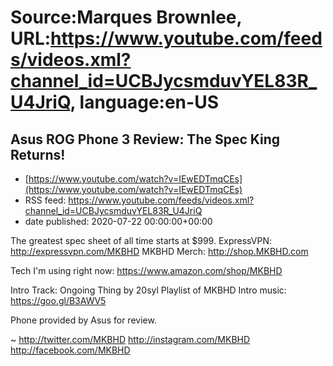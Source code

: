 # Source:Marques Brownlee, URL:https://www.youtube.com/feeds/videos.xml?channel_id=UCBJycsmduvYEL83R_U4JriQ, language:en-US

## Asus ROG Phone 3 Review: The Spec King Returns!
 - [https://www.youtube.com/watch?v=IEwEDTmqCEs](https://www.youtube.com/watch?v=IEwEDTmqCEs)
 - RSS feed: https://www.youtube.com/feeds/videos.xml?channel_id=UCBJycsmduvYEL83R_U4JriQ
 - date published: 2020-07-22 00:00:00+00:00

The greatest spec sheet of all time starts at $999.
ExpressVPN: http://expressvpn.com/MKBHD
MKBHD Merch: http://shop.MKBHD.com

Tech I'm using right now: https://www.amazon.com/shop/MKBHD

Intro Track: Ongoing Thing by 20syl
Playlist of MKBHD Intro music: https://goo.gl/B3AWV5

Phone provided by Asus for review.

~
http://twitter.com/MKBHD
http://instagram.com/MKBHD
http://facebook.com/MKBHD

